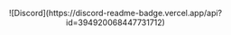 <p align="center">
    ![Discord](https://discord-readme-badge.vercel.app/api?id=394920068447731712)
</p>
